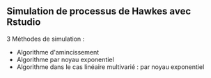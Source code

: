 ## Simulation de processus de Hawkes avec Rstudio

3 Méthodes de simulation : 

- Algorithme d'amincissement
- Algorithme par noyau exponentiel
- Algorithme dans le cas linéaire multivarié : par noyau exponentiel
